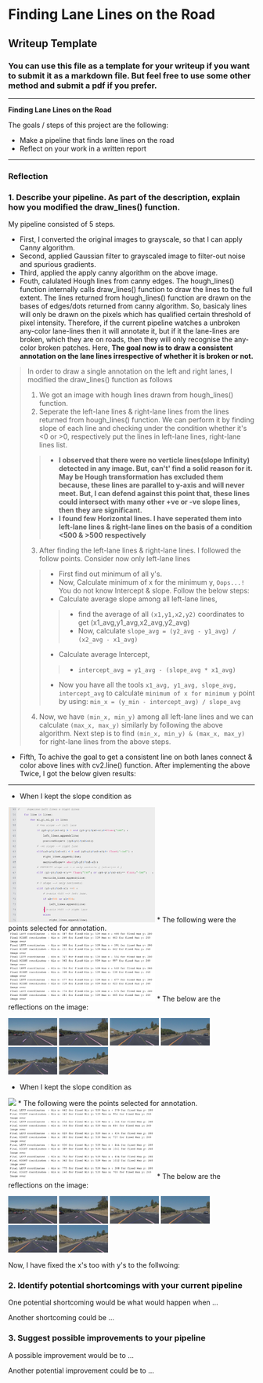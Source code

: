 # **Finding Lane Lines on the Road** 

## Writeup Template

### You can use this file as a template for your writeup if you want to submit it as a markdown file. But feel free to use some other method and submit a pdf if you prefer.

---

**Finding Lane Lines on the Road**

The goals / steps of this project are the following:
* Make a pipeline that finds lane lines on the road
* Reflect on your work in a written report


[//]: # (Image References)

[image1]: ./examples/grayscale.jpg "Grayscale"

---

### Reflection

### 1. Describe your pipeline. As part of the description, explain how you modified the draw_lines() function.

My pipeline consisted of 5 steps. 
* First, I converted the original images to grayscale, so that I can apply Canny algorithm.
* Second, applied Gaussian filter to grayscaled image to filter-out noise and spurious gradients.
* Third, applied the apply canny algorithm on the above image.
* Fouth, calulated Hough lines from canny edges. The hough_lines() function internally calls draw_lines() function to draw the   lines to the full extent. The lines returned from hough_lines() function are drawn on the bases of edges/dots
   returned from canny algorithm. So, basicaly lines will only be drawn on the pixels which has qualified certain threshold
   of pixel intensity. Therefore, if the current pipeline watches a unbroken any-color lane-lines then it will annotate
   it, but if it the lane-lines are broken, which they are on roads, then they will only recognise the any-color broken
   patches. Here, **The goal now is to draw a consistent annotation on the lane lines irrespective of whether it is broken or not.**
> In order to draw a single annotation on the left and right lanes, I modified the draw_lines() function as follows
> 1. We got an image with hough lines drawn from hough_lines() function. 
> 2. Seperate the left-lane lines & right-lane lines from the lines returned from hough_lines() function. We can perform 
   it by finding slope of each line and checking under the condition whether it's <0 or >0, respectively put the lines
   in left-lane lines, right-lane lines list.
>> *  **I observed that there were no verticle lines(slope Infinity) detected in any image. But, can't' find a solid reason           for it.
      May be Hough transformation has excluded them because, these lines are parallel to y-axis and will never meet.
      But, I can defend against this point that, these lines could intersect with many other +ve or -ve slope lines,
      then they are significant.**
>> * **I found few Horizontal lines. I have seperated them into left-lane lines & right-lane lines on the basis of a 
      condition <500 & >500 respectively**
> 3. After finding the left-lane lines & right-lane lines. I followed the follow points. Consider now only left-lane lines
>>  * First find out minimum of all y's.
>>  * Now, Calculate minimum of x for the minimum y, `Oops...!` You do not know Intercept & slope. Follow the below steps:
>>  * Calculate average slope among all left-lane lines,
>>>   *  find the average of all `(x1,y1,x2,y2)` coordinates to get (x1_avg,y1_avg,x2_avg,y2_avg)
>>>   *  Now, calculate `slope_avg = (y2_avg - y1_avg) / (x2_avg - x1_avg)`
>>  * Calculate average Intercept,
>>>    *  `intercept_avg = y1_avg - (slope_avg * x1_avg)`
>>  * Now you have all the tools `x1_avg, y1_avg, slope_avg, intercept_avg` to calculate `minimum of x for minimum y` point by       using:
         `min_x = (y_min - intercept_avg) / slope_avg`
> 4. Now, we have `(min_x, min_y)` among all left-lane lines and we can calculate `(max_x, max_y)` similarly by following the
   above algorithm.
   Next step is to find `(min_x, min_y) & (max_x, max_y)` for right-lane lines from the above steps.
* Fifth, To achive the goal to get a consistent line on both lanes connect & color above lines with cv2.line() function.
After implementing the above Twice, I got the below given results:

---

* When I kept the slope condition as 
<img src="./findings/slope_criteria-1.png" width="300" />
* The following were the points selected for annotation.
<img src="./findings/slope-criteria-1,both lines-coordinates.png" width="300" />
* The below are the reflections on the image:
<p float="left">
  <img src="findings/slope-criterion-1/solidWhiteCurve_output.jpg" width="100" />
  <img src="findings/slope-criterion-1/solidWhiteRight_output.jpg" width="100" />
  <img src="findings/slope-criterion-1/solidYellowCurve2_output.jpg" width="100" />
  <img src="findings/slope-criterion-1/solidYellowCurve_output.jpg" width="100" />
  <img src="findings/slope-criterion-1/solidYellowLeft_output.jpg" width="100" />
  <img src="findings/slope-criterion-1/whiteCarLaneSwitch_output.jpg" width="100" />
</p>

* When I kept the slope condition as 
<img src="./findings/slope_criteria-2.png" width="300" />
* The following were the points selected for annotation.
<img src="./findings/slope-criteria-2-coordinates.png" width="300" />
* The below are the reflections on the image:  
<p float="left">
  <img src="findings/slope-Criterion-2/solidWhiteCurve_output.jpg" width="100" />
  <img src="findings/slope-Criterion-2/solidWhiteRight_output.jpg" width="100" />
  <img src="findings/slope-Criterion-2/solidYellowCurve2_output.jpg" width="100" />
  <img src="findings/slope-Criterion-2/solidYellowCurve_output.jpg" width="100" />
  <img src="findings/slope-Criterion-2/solidYellowLeft_output.jpg" width="100" />
  <img src="findings/slope-Criterion-2/whiteCarLaneSwitch_output.jpg" width="100" />
</p>

Now, I have fixed the x's too with y's to the follwoing:

### 2. Identify potential shortcomings with your current pipeline


One potential shortcoming would be what would happen when ... 

Another shortcoming could be ...


### 3. Suggest possible improvements to your pipeline

A possible improvement would be to ...

Another potential improvement could be to ...
